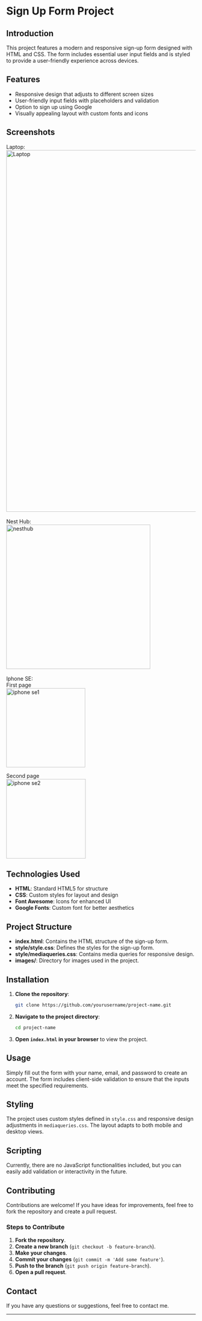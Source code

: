 # Sign Up Form Project

## Introduction

This project features a modern and responsive sign-up form designed with HTML and CSS. The form includes essential user input fields and is styled to provide a user-friendly experience across devices.

## Features

- Responsive design that adjusts to different screen sizes
- User-friendly input fields with placeholders and validation
- Option to sign up using Google
- Visually appealing layout with custom fonts and icons

## Screenshots

Laptop:
<img width="960" alt="Laptop" src="https://github.com/user-attachments/assets/f55cd984-c8a4-4019-b440-813f6f8f0ce3">
<br>
<br>
Nest Hub:
<br>
<img width="383" alt="nesthub" src="https://github.com/user-attachments/assets/be4bbe06-c354-4ca1-8f46-8c3537dbd008">
<br>
<br>
Iphone SE:
<br>
First page
<br>
<img width="210" alt="iphone se1" src="https://github.com/user-attachments/assets/9aa8de7a-b6f8-491a-9356-2415566db918">

Second page
<br>
<img width="211" alt="iphone se2" src="https://github.com/user-attachments/assets/15b21b67-c214-45d3-82b5-4cb2c8611c5c">



## Technologies Used

- **HTML**: Standard HTML5 for structure
- **CSS**: Custom styles for layout and design
- **Font Awesome**: Icons for enhanced UI
- **Google Fonts**: Custom font for better aesthetics

## Project Structure

- **index.html**: Contains the HTML structure of the sign-up form.
- **style/style.css**: Defines the styles for the sign-up form.
- **style/mediaqueries.css**: Contains media queries for responsive design.
- **images/**: Directory for images used in the project.

## Installation

1. **Clone the repository**:

    ```bash
    git clone https://github.com/yourusername/project-name.git
    ```

2. **Navigate to the project directory**:

    ```bash
    cd project-name
    ```

3. **Open `index.html` in your browser** to view the project.

## Usage

Simply fill out the form with your name, email, and password to create an account. The form includes client-side validation to ensure that the inputs meet the specified requirements.

## Styling

The project uses custom styles defined in `style.css` and responsive design adjustments in `mediaqueries.css`. The layout adapts to both mobile and desktop views.

## Scripting

Currently, there are no JavaScript functionalities included, but you can easily add validation or interactivity in the future.

## Contributing

Contributions are welcome! If you have ideas for improvements, feel free to fork the repository and create a pull request.

### Steps to Contribute

1. **Fork the repository**.
2. **Create a new branch** (`git checkout -b feature-branch`).
3. **Make your changes**.
4. **Commit your changes** (`git commit -m 'Add some feature'`).
5. **Push to the branch** (`git push origin feature-branch`).
6. **Open a pull request**.

## Contact

If you have any questions or suggestions, feel free to contact me.

---
